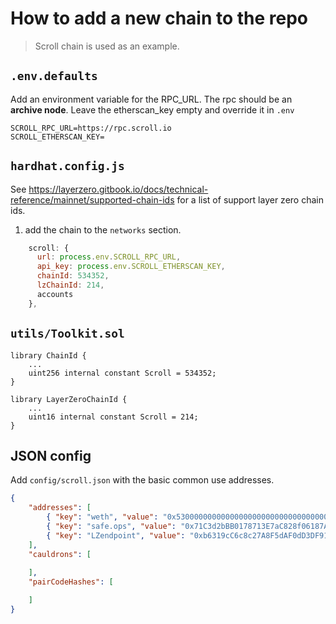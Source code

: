 # How to add a new chain to the repo

> Scroll chain is used as an example.

## `.env.defaults`
Add an environment variable for the RPC_URL. The rpc should be an **archive node**.
Leave the etherscan_key empty and override it in `.env`

```
SCROLL_RPC_URL=https://rpc.scroll.io
SCROLL_ETHERSCAN_KEY=
```

## `hardhat.config.js`
See https://layerzero.gitbook.io/docs/technical-reference/mainnet/supported-chain-ids for a list of support layer zero chain ids.

1. add the chain to the `networks` section.
```javascript
    scroll: {
      url: process.env.SCROLL_RPC_URL,
      api_key: process.env.SCROLL_ETHERSCAN_KEY,
      chainId: 534352,
      lzChainId: 214,
      accounts
    },
```

## `utils/Toolkit.sol`
```solidity
library ChainId {
    ...
    uint256 internal constant Scroll = 534352;
}

library LayerZeroChainId {
    ...
    uint16 internal constant Scroll = 214;
}
```

## JSON config
Add `config/scroll.json` with the basic common use addresses.

```json
{
    "addresses": [
        { "key": "weth", "value": "0x5300000000000000000000000000000000000004" },
        { "key": "safe.ops", "value": "0x71C3d2bBB0178713E7aC828f06187A70d7BC2822" },
        { "key": "LZendpoint", "value": "0xb6319cC6c8c27A8F5dAF0dD3DF91EA35C4720dd7" }
    ],
    "cauldrons": [
        
    ],
    "pairCodeHashes": [

    ]
}
```